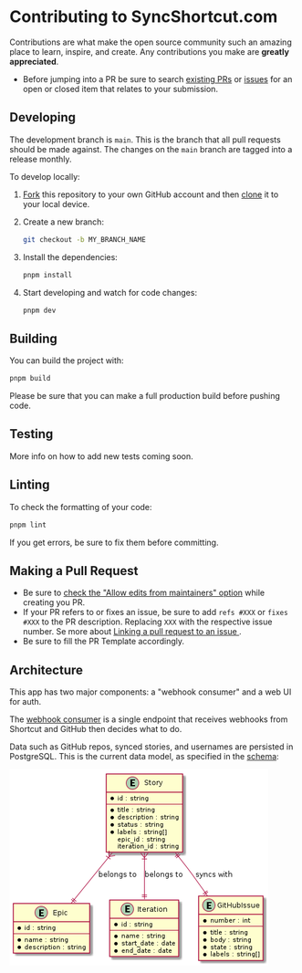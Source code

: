 # Contributing to SyncShortcut.com

Contributions are what make the open source community such an amazing place to learn, inspire, and create. Any contributions you make are **greatly appreciated**.

- Before jumping into a PR be sure to search [existing PRs](https://github.com/useshortcut/syncshortcut.com/pulls) or [issues](https://github.com/useshortcut/syncshortcut.com/issues) for an open or closed item that relates to your submission.

## Developing

The development branch is `main`. This is the branch that all pull requests should be made against. The changes on the `main` branch are tagged into a release monthly.

To develop locally:

1. [Fork](https://help.github.com/articles/fork-a-repo/) this repository to your
   own GitHub account and then
   [clone](https://help.github.com/articles/cloning-a-repository/) it to your local device.
2. Create a new branch:

    ```sh
    git checkout -b MY_BRANCH_NAME
    ```

3. Install the dependencies:

    ```sh
    pnpm install
    ```

4. Start developing and watch for code changes:

    ```sh
    pnpm dev
    ```

## Building

You can build the project with:

```bash
pnpm build
```

Please be sure that you can make a full production build before pushing code.

## Testing

More info on how to add new tests coming soon.

## Linting

To check the formatting of your code:

```sh
pnpm lint
```

If you get errors, be sure to fix them before committing.

## Making a Pull Request

- Be sure to [check the "Allow edits from maintainers" option](https://docs.github.com/en/pull-requests/collaborating-with-pull-requests/working-with-forks/allowing-changes-to-a-pull-request-branch-created-from-a-fork) while creating you PR.
- If your PR refers to or fixes an issue, be sure to add `refs #XXX` or `fixes #XXX` to the PR description. Replacing `XXX` with the respective issue number. Se more about [Linking a pull request to an issue
    ](https://docs.github.com/en/issues/tracking-your-work-with-issues/linking-a-pull-request-to-an-issue).
- Be sure to fill the PR Template accordingly.

## Architecture

This app has two major components: a "webhook consumer" and a web UI for auth.

The [webhook consumer](/pages/api/index.ts) is a single endpoint that receives webhooks from Shortcut and GitHub then decides what to do.

Data such as GitHub repos, synced stories, and usernames are persisted in PostgreSQL. This is the current data model, as specified in the [schema](/prisma/schema.prisma):

![Shortcut GitHub Integration Schema](/public/schema.png)
